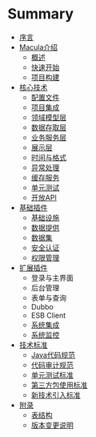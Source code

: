 # Summary

* [序言](README.md)
* [Macula介绍](chapter1/chapter1.md)
   * [概述](chapter1/01_Introduction.md)
   * [快速开始](chapter1/02_Quick_Start.md)
   * [项目构建](chapter1/03_Project_Building.md)
* [核心技术](chapter2/chapter2.md)
   * [配置文件](chapter2/01_Configuration.md)
   * [项目集成](chapter2/02_Project_Start.md)
   * [领域模型层](chapter2/02_Domain.md)
   * [数据存取层](chapter2/03_Repository.md)
   * [业务服务层](chapter2/04_Service.md)
   * [展示层](chapter2/05_Controller.md)
   * [时间与格式](chapter2/06_Timezone.md)
   * [异常处理](chapter2/07_Exception.md)
   * [缓存服务](chapter2/08_Cache.md)
   * [单元测试](chapter2/09_JUnit.md)
   * [开放API](chapter2/10_OpenApi.md)
* [基础插件](chapter3/chapter3.md)
   * [基础设施](chapter3/01_Plugins-Infrastructure.md)
   * [数据提供](chapter3/02_Plugins_Data.md)
   * [数据集](chapter3/03_Plugins_DataSet.md)
   * [安全认证](chapter3/05_Plugins_Authentication.md)
   * [权限管理](chapter3/04_Plugins_Authority2.md)
* [扩展插件](chapter4/chapter4.md)
   * 登录与主界面
   * 后台管理
   * 表单与查询
   * Dubbo
   * ESB Client
   * [系统集成](chapter4/MQ.md)
   * [系统监控](chapter4/Monitor.md)
* [技术标准](chapter5/chapter5.md)
   * [Java代码规范](chapter5/01_Standard_Code.md)
   * [代码审计规范](chapter5/02_Standard_Check.md)
   * [单元测试标准](chapter5/03_Standard_JUnit.md)
   * [第三方包使用标准](chapter5/04_Standard_Library.md)
   * [新技术引入标准](chapter5/05_Standard_Import.md)
* [附录](chapter6/chapter6.md)
   * [表结构](chapter6/01_Tables.md)
   * [版本变更说明](chapter6/Upgrade.md)

